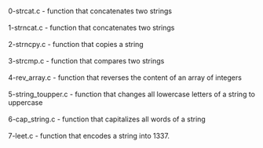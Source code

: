 <br> 0-strcat.c -  function that concatenates two strings </br>
<br> 1-strncat.c - function that concatenates two strings </br>
<br> 2-strncpy.c -  function that copies a string </br>
<br> 3-strcmp.c - function that compares two strings </br>
<br> 4-rev_array.c - function that reverses the content of an array of integers </br>
<br> 5-string_toupper.c - function that changes all lowercase letters of a string to uppercase </br>
<br> 6-cap_string.c - function that capitalizes all words of a string </br>
<br> 7-leet.c - function that encodes a string into 1337. </br> 
